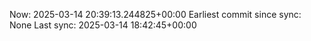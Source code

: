 Now: 2025-03-14 20:39:13.244825+00:00 Earliest commit since sync: None Last sync: 2025-03-14 18:42:45+00:00
